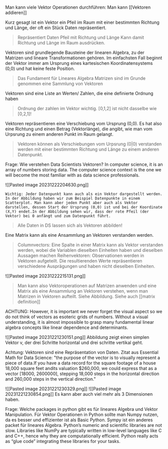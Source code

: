 
Man kann viele Vektor Operationen durchführen:
Man kann [[Vektoren addieren]]


Kurz gesagt ist ein Vektor ein Pfeil im Raum mit einer bestimmten Richtung und Länge, der oft ein Stück Daten repräsentiert. 
> Repräsentiert Daten
> Pfeil mit Richtung und Länge
> Kann damit Richtung und Länge im Raum ausdrücken.


Vektoren sind grundlegende Bausteine der linearen Algebra, zu der Matrizen und lineare Transformationen gehören. Im einfachsten Fall beginnt der Vektor immer am Ursprung eines kartesischen Koordinatensystems (0,0) und hat keine feste Position.
> Das Fundament für Lineares Algebra
> Matrizen sind im Grunde genommen eine Sammlung von Vektoren

Vektoren sind eine Liste an Werten/ Zahlen, die eine definierte Ordnung haben
> Ordnung der zahlen im Vektor wichtig.
> [0,1,2] ist nicht dasselbe wie [0,2,1]!

Vektoren repräsentieren eine Verschiebung vom Ursprung (0,0). Es hat also eine Richtung und einen Betrag (Vektorlänge), die angibt, wie man vom Urpsrung zu einem anderen Punkt im Raum gelangt.
> Vektoren können als Verschiebungen vom Urpsrung (0|0) verstanden werden mit einer bestimmten Richtung und Länge zu einem anderen Datenpunkt.

Frage: Wie verstehen Data Scientists Vektoren?
In computer science, it is an array of numbers storing
data. The computer science context is the one we will become the most familiar with
as data science professionals.

![[Pasted image 20231222204630.png]]

	Wichtig: Jeder Datenpunkt kann auch als ein Vektor dargestellt werden. In der Abbildung haben wir zum Beispiel Datenpunkte in einem Scatterplot. Man kann aber jeden Punkt aber auch als Vektor darstellen, dessen Start der Ursprung (0,0) ist und bei der Koordinate (X,Y) endet.In der Abbildung sehen wir, dass der rote Pfeil (der Vektor) bei 0 anfängt und zum Datenpunkt führt.
> Alle Daten in DS lassen sich als Vektoren abbilden!

Eine Matrix kann als eine Ansammlung an Vektoren verstanden werden.
> Columnvectors: Eine Spalte in einer Matrix kann als Vektor verstanden werden, wobei die Variablen dieselben Einheiten haben und dieselben Aussagen machen
> Reihenvektoren: Observationen werden in Vektoren aufgeteilt. Die resultierenden Werte repräsentieren verschiedene Ausprägungen und haben nicht dieselben Einheiten.

![[Pasted image 20231222215131.png]]
> Man kann also Vektoroperationen auf Matrizen anwenden und eine Matrix als eine Ansammlung an Vektoren verstehen, wenn man Matrizen in Vektoren aufteilt. Siehe Abbildung.
> Siehe auch [[matrix definition]]


ACHTUNG:
However, it is important we never forget the visual
aspect so we do not think of vectors as esoteric grids of numbers. Without a visual
understanding, it is almost impossible to grasp many fundamental linear algebra
concepts like linear dependence and determinants.

![[Pasted image 20231221230151.png]]
Abbildung zeigt einen simplen Vektor v, der drei Schritte horizontal und drei schritte vertikal geht.

Achtung: Vektoren sind eine Repräsentation von Daten.
Zitat aus Essential Math for Data Science: "the purpose of the vector is to visually represent a piece of data.If you have a data record for the square footage of a house 18,000 square feet andits valuation $260,000, we could express that as a vector [18000, 2600000], stepping 18,000 steps in the horizontal direction and 260,000 steps in the vertical direction."


![[Pasted image 20231221230329.png]]
![[Pasted image 20231221230854.png]]
Es kann aber auch viel mehr als 3 Dimensionen haben.

Frage: Welche packages in python gibt es für lineares Algebra und Vektor Manipulation.
Für Vektor Operationen in Python sollte man Numpy nutzen, da es besser und effizienter ist als Basic Python.
Sympy ist ein anderes packet für lineares Algebra.
Python’s numeric and scientific libraries are not slow. Libraries like NumPy
are typically written in low-level languages like C and C++, hence
why they are computationally efficient. Python really acts as “glue
code” integrating these libraries for your tasks.



